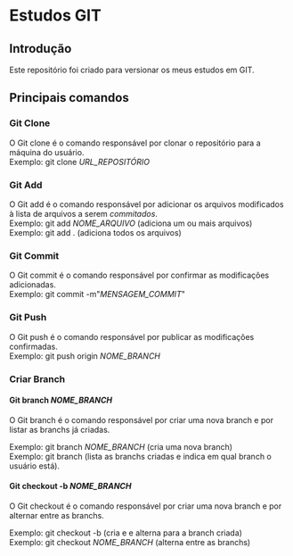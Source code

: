 # Estudos GIT

## Introdução
Este repositório foi criado para versionar os meus estudos em GIT.

## Principais comandos

### Git Clone
O Git clone é o comando responsável por clonar o repositório para a máquina do usuário. <br>
Exemplo: git clone _URL_REPOSITÓRIO_

### Git Add
O Git add é o comando responsável por adicionar os arquivos modificados à lista de arquivos a serem _commitados_. <br>
Exemplo: git add _NOME_ARQUIVO_ (adiciona um ou mais arquivos) <br>
Exemplo: git add . (adiciona todos os arquivos)


### Git Commit
O Git commit é o comando responsável por confirmar as modificações adicionadas. <br>
Exemplo: git commit -m"_MENSAGEM_COMMIT_"<br>

### Git Push
O Git push é o comando responsável por publicar as modificações confirmadas. <br>
Exemplo: git push origin _NOME_BRANCH_ 

### Criar Branch

#### Git branch _NOME_BRANCH_

O Git branch é o comando responsável por criar uma nova branch e por listar as branchs já criadas. <br>

Exemplo: git branch _NOME_BRANCH_ (cria uma nova branch) <br>
Exemplo: git branch (lista as branchs criadas e indica em qual branch o usuário está). <br>

#### Git checkout -b _NOME_BRANCH_

O Git checkout é o comando responsável por criar uma nova branch e por alternar entre as branchs. <br>

Exemplo: git checkout -b (cria e e alterna para a branch criada)<br>
Exemplo: git checkout _NOME_BRANCH_ (alterna entre as branchs)<br>

